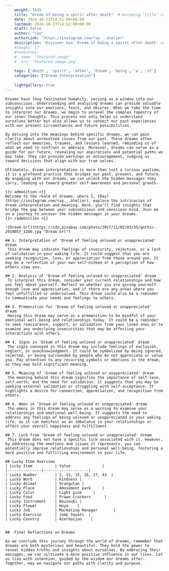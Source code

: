 ```yaml
---
    weight: 1649
    title: "Dream of being a spirit after death"  # Assuming 'title' column exists
    date: 2024-10-13T14:52:00+08:00
    lastmod: 2024-10-13T14:52:00+08:00
    draft: false
    author: "ray"
    authorLink: "https://instagram.com/ray._.atelier"
    description: "Discover how 'Dream of being a spirit after death' can interpret your future and uncover its significant meanings in your life."
    #images: []
    #resources:
    #- name: "featured-image"
    #  src: "featured-image.png"
    
    tags: ['death', 'spirit', 'after', 'Dream', 'being', 'a', 'of']
    categories: ["Dream Interpretation"]
    
    lightgallery: true
---
```

    
    Dreams have long fascinated humanity, serving as a window into our subconscious. Understanding and analyzing dreams can provide valuable insights into our emotions, fears, and desires. When we take the time to interpret our dreams, we begin to unravel the complex tapestry of our inner thoughts. This process not only helps us understand ourselves better but also allows us to connect our past experiences with our present circumstances and future possibilities.
    
    By delving into the meanings behind specific dreams, we can gain clarity about unresolved issues from our past. These dreams often reflect our memories, traumas, and lessons learned, reminding us of what we need to confront or embrace. Moreover, dreams can serve as a guide for our future, revealing our aspirations and potential paths we may take. They can provide warnings or encouragement, nudging us toward decisions that align with our true selves.
    
    Ultimately, dream interpretation is more than just a curious pastime; it is a profound practice that bridges our past, present, and future. By engaging with our dreams, we can unlock the hidden messages they carry, leading us toward greater self-awareness and personal growth.
    
    {{< admonition >}}
    Welcome to the realm of dreams, where I, [Ray](https://instagram.com/ray._.atelier), explore the intricacies of dream interpretation and meaning. Here, you’ll find insights that bridge the gap between your subconscious and conscious mind. Join me on a journey to uncover the hidden messages in your dreams.
    {{< /admonition >}}
    
    ![Dream Grl](https://cdn.pixabay.com/photo/2017/11/02/03/35/gothic-2910057_1280.jpg "Dream Grl")
    
    ## 1. Interpretation of 'Dream of feeling unloved or unappreciated' dream
     This dream may indicate feelings of insecurity, rejection, or a lack of validation in your waking life. It could suggest that you are seeking recognition, love, or appreciation from those around you. It may be a reflection of your own self-esteem or a perception of how others view you.
    
    ## 2. Analysis of 'Dream of feeling unloved or unappreciated' dream
     To interpret this dream, consider your current relationships and how you feel about yourself. Reflect on whether you are giving yourself enough love and appreciation, and if there are any areas where you feel unfulfilled or undervalued. This dream could also be a reminder to communicate your needs and feelings to others.
    
    ## 3. Premonition for 'Dream of feeling unloved or unappreciated' dream
     Having this dream may serve as a premonition to be mindful of your emotional well-being and relationships today. It could be a reminder to seek reassurance, support, or validation from your loved ones or to examine any underlying insecurities that may be affecting your interactions with others.
    
    ## 4. Signs in 'Dream of feeling unloved or unappreciated' dream
     The signs conveyed in this dream may include feelings of exclusion, neglect, or unacknowledgment. It could be symbolized by being ignored, rejected, or being surrounded by people who do not appreciate or value you. Pay attention to any recurring symbols or emotions in the dream, as they may hold significant meaning.
    
    ## 5. Meaning of 'Dream of feeling unloved or unappreciated' dream
     The meaning behind this dream signifies the importance of self-love, self-worth, and the need for validation. It suggests that you may be seeking external validation or struggling with self-acceptance. It highlights a desire for connection, appreciation, and recognition from others.
    
    ## 6. Omen in 'Dream of feeling unloved or unappreciated' dream
     The omens in this dream may serve as a warning to examine your relationships and emotional well-being. It suggests the need to address any feelings of being unloved or unappreciated in your waking life, as it can manifest as an imbalance in your relationships or affect your overall happiness and fulfillment.
    
    ## 7. Luck from 'Dream of feeling unloved or unappreciated' dream
     This dream does not have a specific luck associated with it. However, by addressing the emotions and issues it represents, you can potentially improve relationships and personal well-being, fostering a more positive and fulfilling environment in your life.
    
    ## Lucky Item Overview
    | Lucky Item          | Value              |
    |---------------|--------------------|
    | Lucky Number        | 2, 12, 15, 16, 17, 43  |
    | Lucky Word          | Kindness |
    | Lucky Animal        | Orangutan |
    | Lucky Place         | Amusement park     |
    | Lucky Color         | Light pink     |
    | Lucky Food          | Prawn Crackers      |
    | Lucky Instrument    | Bouzouki |
    | Lucky Flower        | Hoya    |
    | Lucky Job           | Marketing Manager       |
    | Lucky Exercise      | Jump Squats  |
    | Lucky Country       | Azerbaijan    |
    
    
    ##  Final Reflections on Dreams
    
    As we conclude this journey through the world of dreams, remember that dreams are both mysterious and beautiful. They hold the power to reveal hidden truths and insights about ourselves. By embracing their messages, we can cultivate a more positive influence in our lives. Let us live with intention, guided by the wisdom our dreams offer. Together, may we navigate our paths with clarity and purpose.
    